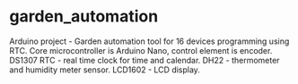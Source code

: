 # garden_automation
Arduino project - Garden automation tool for 16 devices programming using RTC.
Core microcontroller is Arduino Nano, control element is encoder.
DS1307 RTC - real time clock for time and calendar.
DH22 - thermometer and humidity meter sensor.
LCD1602 - LCD display.

